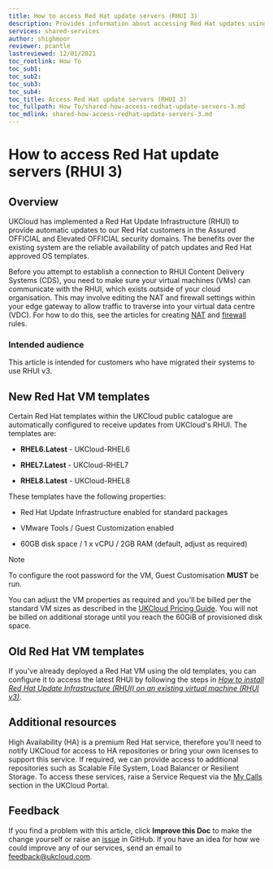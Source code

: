 ```yaml
---
title: How to access Red Hat update servers (RHUI 3)
description: Provides information about accessing Red Hat updates using Red Hat Update Infrastructure (RHUI 3)
services: shared-services
author: shighmoor
reviewer: pcantle
lastreviewed: 12/01/2021
toc_rootlink: How To
toc_sub1: 
toc_sub2:
toc_sub3:
toc_sub4:
toc_title: Access Red Hat update servers (RHUI 3)
toc_fullpath: How To/shared-how-access-redhat-update-servers-3.md
toc_mdlink: shared-how-access-redhat-update-servers-3.md
---
```


# How to access Red Hat update servers (RHUI 3)

## Overview

UKCloud has implemented a Red Hat Update Infrastructure (RHUI) to provide automatic updates to our Red Hat customers in the Assured OFFICIAL and Elevated OFFICIAL security domains. The benefits over the existing system are the reliable availability of patch updates and Red Hat approved OS templates.

Before you attempt to establish a connection to RHUI Content Delivery Systems (CDS), you need to make sure your virtual machines (VMs) can communicate with the RHUI, which exists outside of your cloud organisation. This may involve editing the NAT and firewall settings within your edge gateway to allow traffic to traverse into your virtual data centre (VDC). For how to do this, see the articles for creating [NAT](../vmware/vmw-how-create-nat-rules.md) and [firewall](../vmware/vmw-how-create-firewall-rules.md) rules.

### Intended audience

This article is intended for customers who have migrated their systems to use RHUI v3.

## New Red Hat VM templates

Certain Red Hat templates within the UKCloud public catalogue are automatically configured to receive updates from UKCloud's RHUI. The templates are:

- **RHEL6.Latest** - UKCloud-RHEL6

- **RHEL7.Latest** - UKCloud-RHEL7

- **RHEL8.Latest** - UKCloud-RHEL8

These templates have the following properties:

- Red Hat Update Infrastructure enabled for standard packages

- VMware Tools / Guest Customization enabled

- 60GB disk space / 1 x vCPU / 2GB RAM (default, adjust as required)

> [!NOTE]
> To configure the root password for the VM, Guest Customisation **MUST** be run.

You can adjust the VM properties as required and you'll be billed per the standard VM sizes as described in the [UKCloud Pricing Guide](https://ukcloud.com/pricing-guide). You will not be billed on additional storage until you reach the 60GiB of provisioned disk space.

## Old Red Hat VM templates

If you've already deployed a Red Hat VM using the old templates, you can configure it to access the latest RHUI by following the steps in [*How to install Red Hat Update Infrastructure (RHUI) on an existing virtual machine (RHUI v3)*](shared-how-install-rhui-vm-3.md).

## Additional resources

High Availability (HA) is a premium Red Hat service, therefore you'll need to notify UKCloud for access to HA repositories or bring your own licenses to support this service. If required, we can provide access to additional repositories such as Scalable File System, Load Balancer or Resilient Storage. To access these services, raise a Service Request via the [My Calls](https://portal.skyscapecloud.com/support/ivanti) section in the UKCloud Portal.

## Feedback

If you find a problem with this article, click **Improve this Doc** to make the change yourself or raise an [issue](https://github.com/UKCloud/documentation/issues) in GitHub. If you have an idea for how we could improve any of our services, send an email to <feedback@ukcloud.com>.
